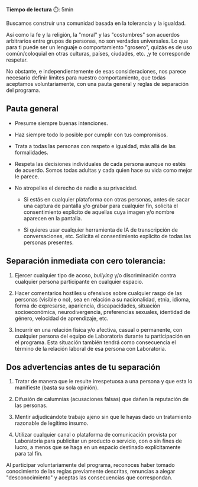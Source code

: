**Tiempo de lectura** :stopwatch:: 5min

Buscamos construir una comunidad basada en la tolerancia y la igualdad. 

Así como la fe y la religión, la "moral" y las "costumbres" son acuerdos arbitrarios entre grupos de personas, no son verdades universales. Lo que para ti puede ser un lenguaje o comportamiento "grosero", quizás es de uso común/coloquial en otras culturas, países, ciudades, etc. ,y te corresponde respetar.

No obstante, e independientemente de esas consideraciones, nos parece necesario definir límites para nuestro comportamiento, que todas aceptamos voluntariamente, con una pauta general y reglas de separación del programa.

## Pauta general

- Presume siempre buenas intenciones. 

- Haz siempre todo lo posible por cumplir con tus compromisos.

- Trata a todas las personas con respeto e igualdad, más allá de las formalidades. 

- Respeta las decisiones individuales de cada persona aunque no estés de acuerdo. Somos todas adultas y cada quien hace su vida como mejor le parece.

- No atropelles el derecho de nadie a su privacidad.
  
  - Si estás en cualquier plataforma con otras personas, antes de sacar una captura de pantalla y/o grabar para cualquier fin, solicita el consentimiento explícito de aquellas cuya imagen y/o nombre aparecen en la pantalla. 
  
  - Si quieres usar cualquier herramienta de IA de transcripción de conversaciones, etc. Solicita el consentimiento explícito de todas las personas presentes. 

## Separación inmediata con cero tolerancia:

1. Ejercer cualquier tipo de acoso, *bullying* y/o discriminación contra cualquier persona participante en cualquier espacio. 

2. Hacer comentarios hostiles u ofensivos sobre cualquier rasgo de las personas (visible o no), sea en relación a su nacionalidad, etnia, idioma, forma de expresarse, apariencia, discapacidades, situación socioeconómica, neurodivergencia, preferencias sexuales, identidad de género, velocidad de aprendizaje, etc.

3. Incurrir en una relación física y/o afectiva, casual o permanente, con cualquier persona del equipo de Laboratoria durante tu participación en el programa. Esta situación también tendrá como consecuencia el término de la relación laboral de esa persona con Laboratoria. 

## Dos advertencias antes de tu separación

1. Tratar de manera que le resulte irrespetuosa a una persona y que esta lo manifieste (basta su sola opinión). 

2. Difusión de calumnias (acusaciones falsas) que dañen la reputación de las personas. 

3. Mentir adjudicándote trabajo ajeno sin que le hayas dado un tratamiento razonable de legítimo insumo.

4. Utilizar cualquier canal o plataforma de comunicación provista por Laboratoria para publicitar un producto o servicio, con o sin fines de lucro, a menos que se haga en un espacio destinado explícitamente para tal fin.

Al participar voluntariamente del programa, reconoces haber tomado conocimiento de las reglas previamente descritas, renuncias a alegar "desconocimiento" y aceptas las consecuencias que correspondan.
